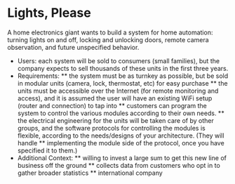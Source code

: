 # Lights, Please
A home electronics giant wants to build a system for home automation: turning lights on and off, locking and unlocking doors, remote camera observation, and future unspecified behavior.

* Users: each system will be sold to consumers (small families), but the company expects to sell thousands of these units in the first three years.
* Requirements:
** the system must be as turnkey as possible, but be sold in modular units (camera, lock, thermostat, etc) for easy purchase
** the units must be accessible over the Internet (for remote monitoring and access), and it is assumed the user will have an existing WiFi setup (router and connection) to tap into
** customers can program the system to control the various modules according to their own needs.
** the electrical engineering for the units will be taken care of by other groups, and the software protocols for controlling the modules is flexible, according to the needs/designs of your architecture. (They will handle ** implementing the module side of the protocol, once you have specified it to them.)
* Additional Context:
** willing to invest a large sum to get this new line of business off the ground
** collects data from customers who opt in to gather broader statistics
** international company
